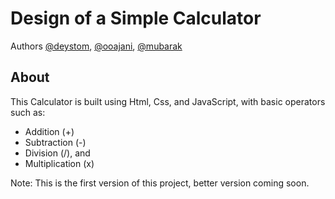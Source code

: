 # Design of a Simple Calculator

Authors [@deystom](https://github.com/deystom/ "deystom"), [@ooajani](https://github.com/ooajani/ "pecodeveloper"), [@mubarak](https://github.com/mubarak/ "mubarak")

## About

This Calculator is built using Html, Css, and JavaScript, with basic operators such as:
* Addition (+)
* Subtraction (-)
* Division (/), and
* Multiplication (x)

Note:
This is the first version of this project, better version coming soon. 